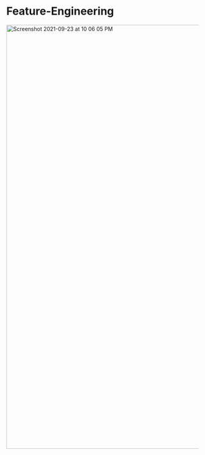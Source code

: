 # Feature-Engineering
<img width="1112" alt="Screenshot 2021-09-23 at 10 06 05 PM" src="https://user-images.githubusercontent.com/86324832/134584166-a113bc37-f9f5-4e65-8a5b-9483ad312ada.png">
